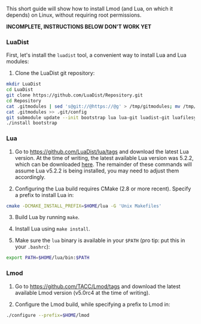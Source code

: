 This short guide will show how to install Lmod (and Lua, on which it depends) on Linux, without requiring root permissions.

**INCOMPLETE, INSTRUCTIONS BELOW DON'T WORK YET**

### LuaDist

First, let's install the `luadist` tool, a convenient way to install Lua and Lua modules:

1. Clone the LuaDist git repository:

```bash
mkdir LuaDist
cd LuaDist
git clone https://github.com/LuaDist/Repository.git
cd Repository
cat .gitmodules | sed 's@git://@https://@g' > /tmp/gitmodules; mv /tmp/gitmodules .gitmodules
cat .gitmodules >> .git/config 
git submodule update --init bootstrap lua lua-git luadist-git luafilesystem luasocket srlua zlib
./install bootstrap
```


### Lua

1. Go to https://github.com/LuaDist/lua/tags and download the latest Lua version. At the time of writing, the latest available Lua version was 5.2.2, which can be downloaded [here](https://github.com/LuaDist/lua/archive/5.2.2.tar.gz). The remainder of these commands will assume Lua v5.2.2 is being installed, you may need to adjust them accordingly.

2. Configuring the Lua build requires CMake (2.8 or more recent). Specify a prefix to install Lua in:
```bash
cmake -DCMAKE_INSTALL_PREFIX=$HOME/lua -G 'Unix Makefiles'
```

3. Build Lua by running `make`.

4. Install Lua using `make install`.

5. Make sure the `lua` binary is available in your `$PATH` (pro tip: put this in your `.bashrc`):

```bash
export PATH=$HOME/lua/bin:$PATH
```

### Lmod

1. Go to https://github.com/TACC/Lmod/tags and download the latest available Lmod version (v5.0rc4 at the time of writing).

2. Configure the Lmod build, while specifying a prefix to Lmod in:
```bash
./configure --prefix=$HOME/lmod
```